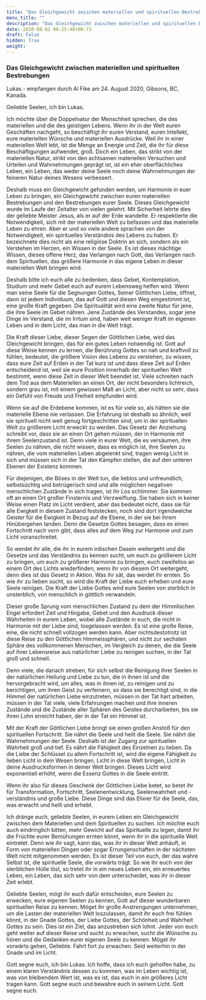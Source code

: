 ```yaml
---
title: "Das Gleichgewicht zwischen materiellen und spirituellen Bestrebungen"
menu_title: ""
description: "Das Gleichgewicht zwischen materiellen und spirituellen Bestrebungen"
date: 2020-08-01 06:25:48+00:73
draft: False
hidden: True
weight:
---
```

### Das Gleichgewicht zwischen materiellen und spirituellen Bestrebungen

Lukas - empfangen durch Al Fike am 24. August 2020, Gibsons, BC, Kanada.

Geliebte Seelen, ich bin Lukas.

Ich möchte über die Doppelnatur der Menschheit sprechen, die des materiellen und die des geistigen Lebens. Wenn ihr in der Welt euren Geschäften nachgeht, so beschäftigt ihr euren Verstand, euren Intellekt, eure materiellen Wünsche und materiellen Ausdrücke. Weil ihr in einer materiellen Welt lebt, ist die Menge an Energie und Zeit, die ihr für diese Beschäftigungen aufwendet, groß. Doch ein Leben, das strikt von der materiellen Natur, strikt von den achtsamen materiellen Versuchen und Urteilen und Wahrnehmungen geprägt ist, ist ein eher oberflächliches Leben, ein Leben, das weder deine Seele noch deine Wahrnehmungen der feineren Natur deines Wesens verbessert.

Deshalb muss ein Gleichgewicht gefunden werden, um Harmonie in euer Leben zu bringen, ein Gleichgewicht zwischen euren materiellen Bestrebungen und den Bestrebungen eurer Seele. Dieses Gleichgewicht wurde im Laufe der Zeitalter von vielen gelehrt. Mit Sicherheit lehrte dies der geliebte Meister Jesus, als er auf der Erde wandelte. Er respektierte die Notwendigkeit, sich mit der materiellen Welt zu befassen und das materielle Leben zu ehren. Aber er und so viele andere sprachen von der Notwendigkeit, ein spirituelles Verständnis des Lebens zu haben. Er bezeichnete dies nicht als eine religiöse Doktrin an sich, sondern als ein Verstehen im Herzen, ein Wissen in der Seele. Es ist dieses mächtige Wissen, dieses offene Herz, das Verlangen nach Gott, das Verlangen nach dem Spirituellen, das größere Harmonie in das eigene Leben in dieser materiellen Welt bringen wird.

Deshalb bitte ich euch alle zu bedenken, dass Gebet, Kontemplation, Studium und mehr Gebet euch auf eurem Lebensweg helfen wird. Wenn man seine Seele für die Segnungen Gottes, Seiner Göttlichen Liebe, öffnet, dann ist jedem Individuum, das auf Gott und diesen Weg eingestimmt ist, eine große Kraft gegeben. Die Spiritualität wird eine zweite Natur für jene, die ihre Seele im Gebet nähren. Jene Zustände des Verstandes, sogar jene Dinge im Verstand, die im Irrtum sind, haben weit weniger Kraft im eigenen Leben und in dem Licht, das man in die Welt trägt.

Die Kraft dieser Liebe, dieser Segen der Göttlichen Liebe, wird das Gleichgewicht bringen, das für ein gutes Leben notwendig ist. Gott auf diese Weise kennen zu lernen, die Berührung Gottes so nah und kraftvoll zu fühlen, bedeutet, die größere Vision des Lebens zu verstehen, zu wissen, dass eure Zeit auf Erden in der Tat kurz ist und dass diese Zeit auf Erden entscheidend ist, weil sie eure Position innerhalb der spirituellen Welt bestimmt, wenn diese Zeit in dieser Welt beendet ist. Viele schreiten nach dem Tod aus dem Materiellen an einen Ort, der nicht besonders lichtreich, sondern grau ist, mit einem gewissen Maß an Licht, aber nicht so sehr, dass ein Gefühl von Freude und Freiheit empfunden wird.

Wenn sie auf die Erdebene kommen, ist es für viele so, als hätten sie die materielle Ebene nie verlassen. Die Erfahrung ist deshalb so ähnlich, weil sie spirituell nicht weit genug fortgeschritten sind, um in der spirituellen Welt zu größerem Licht erweckt zu werden. Das Gesetz der Anziehung schreibt vor, dass sie an einen Ort gehen müssen, der in Harmonie mit ihrem Seelenzustand ist. Denn viele in eurer Welt, die es versäumen, ihre Seelen zu nähren, die nicht wissen, dass es möglich ist, ihre Seelen zu nähren, die vom materiellen Leben abgelenkt sind, tragen wenig Licht in sich und müssen sich in der Tat den Kämpfen stellen, die auf den unteren Ebenen der Existenz kommen.

Für diejenigen, die Böses in der Welt tun, die lieblos und unfreundlich, selbstsüchtig und betrügerisch sind und alle möglichen negativen menschlichen Zustände in sich tragen, ist ihr Los schlimmer. Sie kommen oft an einen Ort großer Finsternis und Verzweiflung. Sie haben sich in keiner Weise einen Platz im Licht verdient, aber das bedeutet nicht, dass sie für alle Ewigkeit in diesem Zustand feststecken, noch sind dort irgendwelche Geister für die Ewigkeit in Bezug auf die Ebene, in der sie bei ihrem Hinübergehen landen. Denn die Gesetze Gottes besagen, dass es einen Fortschritt nach vorn gibt, dass alles auf dem Weg zur Harmonie und zum Licht voranschreitet.

So werdet ihr alle, die ihr in eurem irdischen Dasein weitergeht und die Gesetze und das Verständnis zu kennen sucht, um euch zu größerem Licht zu bringen, um euch zu größerer Harmonie zu bringen, euch zweifellos an einem Ort des Lichts wiederfinden, wenn ihr von diesem Ort weitergeht, denn dies ist das Gesetz in Aktion. Was ihr sät, das werdet ihr ernten. So wie ihr zu lieben sucht, so wird die Kraft der Liebe euch erheben und eure Seele reinigen. Die Kraft der Liebe Gottes wird eure Seelen von sterblich in unsterblich, von menschlich in göttlich verwandeln.

Dieser große Sprung vom menschlichen Zustand zu dem der Himmlischen Engel erfordert Zeit und Hingabe, Gebet und den Ausdruck dieser Wahrheiten in eurem Leben, wobei alle Zustände in euch, die nicht in Harmonie mit der Liebe sind, losgelassen werden. Es ist eine große Reise, eine, die nicht schnell vollzogen werden kann. Aber nichtsdestotrotz ist diese Reise zu den Göttlichen Himmelssphären, und nicht zur sechsten Sphäre des vollkommenen Menschen, im Vergleich zu denen, die die Seele auf ihrer Lebensreise aus natürlicher Liebe zu reinigen suchen, in der Tat groß und schnell.

Denn viele, die danach streben, für sich selbst die Reinigung ihrer Seelen in der natürlichen Heilung und Liebe zu tun, die in ihnen ist und die hervorgebracht wird, um alles, was in ihnen ist, zu reinigen und zu berichtigen, um ihren Geist zu verfeinern, so dass sie berechtigt sind, in die Himmel der natürlichen Liebe einzutreten, müssen in der Tat hart arbeiten, müssen in der Tat viele, viele Erfahrungen machen und ihre inneren Zustände und die Zustände aller Sphären des Geistes durcharbeiten, bis sie ihren Lohn erreicht haben, der in der Tat ein Himmel ist.

Mit der Kraft der Göttlichen Liebe bringt sie einen großen Anstoß für den spirituellen Fortschritt. Sie nährt die Seele und heilt die Seele. Sie nährt die Wahrnehmungen der Seele. Deshalb ist der Zugang zur spirituellen Wahrheit groß und tief. Es nährt die Fähigkeit des Einzelnen zu lieben. Da die Liebe der Schlüssel zu allem Fortschritt ist, wird die eigene Fähigkeit zu lieben Licht in dein Wesen bringen, Licht in diese Welt bringen, Licht in deine Ausdrucksformen in deiner Welt bringen. Dieses Licht wird exponentiell erhöht, wenn die Essenz Gottes in die Seele eintritt.

Wenn ihr also für dieses Geschenk der Göttlichen Liebe betet, so betet ihr für Transformation, Fortschritt, Seelenentwicklung, Seelenwahrheit und -verständnis und große Liebe. Diese Dinge sind das Elixier für die Seele, das, was erwacht und heilt und erhebt.

Ich dränge euch, geliebte Seelen, in eurem Leben ein Gleichgewicht zwischen dem Materiellen und dem Spirituellen zu suchen. Ich möchte euch auch eindringlich bitten, mehr Gewicht auf das Spirituelle zu legen, damit ihr die Früchte eurer Bemühungen ernten könnt, wenn ihr in die spirituelle Welt eintretet. Denn wie ihr sagt, kann das, was ihr in dieser Welt anhäuft, in Form von materiellen Dingen oder sogar Errungenschaften in der nächsten Welt nicht mitgenommen werden. Es ist dieser Teil von euch, der das wahre Selbst ist, die spirituelle Seele, die vorwärts trägt. So wie ihr euch von der sterblichen Hülle löst, so tretet ihr in ein neues Leben ein, ein erneuertes Leben, ein Leben, das sich sehr von dem unterscheidet, was ihr in dieser Zeit erlebt.

Geliebte Seelen, mögt ihr euch dafür entscheiden, eure Seelen zu erwecken, eure eigenen Seelen zu kennen, Gott auf dieser wunderbaren spirituellen Reise zu kennen. Möget ihr große Anstrengungen unternehmen, um die Lasten der materiellen Welt loszulassen, damit ihr euch frei fühlen könnt, in der Gnade Gottes, der Liebe Gottes, der Schönheit und Wahrheit Gottes zu sein. Dies ist ein Ziel, das anzustreben sich lohnt. Jeder von euch geht weiter auf dieser Reise und sucht zu erwachen, sucht die Wünsche zu hören und die Gedanken eurer eigenen Seele zu kennen. Möget ihr vorwärts gehen, Geliebte. Fahrt fort zu erwachen. Seid weiterhin in der Gnade und im Licht.

Gott segne euch, ich bin Lukas. Ich hoffe, dass ich euch geholfen habe, zu einem klaren Verständnis dessen zu kommen, was im Leben wichtig ist, was von bleibendem Wert ist, was es ist, das euch in ein größeres Licht tragen kann. Gott segne euch und bewahre euch in seinem Licht. Gott segne euch.
